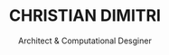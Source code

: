 ---
layout: home
hero:
  size: is-fullheight
  color: is-primary
  image: assets/img/1-Andres-Flajszer-CODA-MPDA-GRIDSHELLS.jpg

title: CHRISTIAN DIMITRI
subtitle: Architect & Computational Desginer
categories:
 - title: Architecture
   url: architecture
 - title: Design
   url: design
 - title: Codes
   url: codes
intro: Hello !!! I’m Christian Dimitri, an architect specialized in parametric architecture & computational design. I am a self taught 3D visualizer, programmer and a tech geek.

skills: 
 - title: Architecture & Urban Design
   subtitle: From Conceptual to Design Development
   text: This is Lorem ipsum dolor sit amet, consectetur adipiscing elit. Proin ornare magna        eros, eu pellentesque tortor vestibulum ut. Maecenas non massa sem. Etiam          finibus odio quis feugiat facilisis.
   image: assets/img/SportsOutdoor.jpg
   size: is-medium
   color: is-link
 - title: Parametric Design
   subtitle: Integration of Computational Tools in Construction
   text: And Lorem ipsum dolor sit amet, consectetur adipiscing elit. Proin ornare magna        eros, eu pellentesque tortor vestibulum ut. Maecenas non massa sem. Etiam          finibus odio quis feugiat facilisis.
   image: assets/img/2-Andres-Flajszer-CODA-MPDA-GRIDSHELLS.JPG
   size: is-medium
   color: is-primary

add-skills:
 - title: Computational Design & Digital Fabrication
   subtitle: Form-Finding Processes & Optimization Workflows
   text: This Lorem ipsum dolor sit amet, consectetur adipiscing elit. Proin ornare magna        eros, eu pellentesque tortor vestibulum ut. Maecenas non massa sem. Etiam          finibus odio quis feugiat facilisis.
   image: assets/img/4-PQ-Meshes-CODA-black.jpg
   size: is-medium
   color: is-success
 - title: Programming & Web Design
   subtitle: Design
   image: assets/img/60-Andres-Flajszer-CODA-MPDA-GRIDSHELLS.JPG
   text: For Lorem ipsum dolor sit amet, consectetur adipiscing elit. Proin ornare magna        eros, eu pellentesque tortor vestibulum ut. Maecenas non massa sem. Etiam          finibus odio quis feugiat facilisis.
   image: assets/img/5-programming-white.png
   size: is-medium
   color: is-link

interests: 
 - title: Electronic Music
   subtitle: Euclidian Rythm & Music in General
   text: Eu pellentesque tortor vestibulum ut. Maecenas non massa sem. Etiam          finibus odio quis feugiat facilisis. This is Lorem ipsum dolor sit amet, consectetur adipiscing elit. Proin ornare magna        eros.
   image: assets/img/6-electronic-music.png
   size: is-medium
   color: is-primary
 - title: Technology & Art
   subtitle: Futurism & Digital Arts
   text: Eu pellentesque tortor vestibulum ut. Maecenas non massa sem. Etiam          finibus odio quis feugiat facilisis. This is Lorem ipsum dolor sit amet, consectetur adipiscing elit. Proin ornare magna        eros.
   image: assets/img/7-robot-art.png
   size: is-medium
   color: is-info

add-interests:
 - title: Animals & Nature
   subtitle: I am fond of pigs. Dogs look up to us. Cats look down on us. Pigs treat us as equals.
   text: Eu pellentesque tortor vestibulum ut. Maecenas non massa sem. Etiam          finibus odio quis feugiat facilisis. This is Lorem ipsum dolor sit amet, consectetur adipiscing elit. Proin ornare magna        eros.
   image: assets/img/8-cats.jpg
   size: is-medium
   color: is-link
 - title: Adventure Sports
   subtitle: Ski & Extreme Sports
   text: Eu pellentesque tortor vestibulum ut. Maecenas non massa sem. Etiam          finibus odio quis feugiat facilisis. This is Lorem ipsum dolor sit amet, consectetur adipiscing elit. Proin ornare magna        eros.
   image: assets/img/9-ski.png
   size: is-medium
   color: is-success

interests-text: My life is also surrounded by good friends and rich in the love of my family, with whom I  share the things like

links-text: If you want to know more about me, my work and my publications you are always invited to see ...
buttons:
 - title: About Me
   url: about-me.html
 - title: My Blog
   url: blog/index.html
---